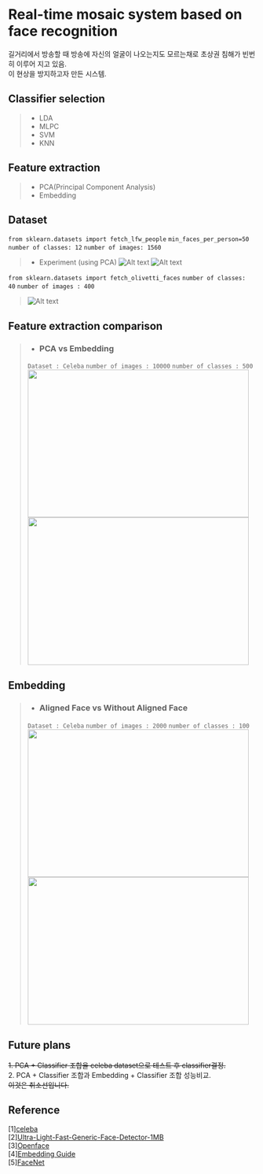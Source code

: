 # Real-time mosaic system based on face recognition
길거리에서 방송할 때 방송에 자신의 얼굴이 나오는지도 모르는채로 초상권 침해가 빈번히 이루어 지고 있음.         
이 현상을 방지하고자 만든 시스템.
## Classifier selection
> * LDA
> * MLPC
> * SVM
> * KNN

## Feature extraction
> * PCA(Principal Component Analysis)
> * Embedding


## Dataset
 ```from sklearn.datasets import fetch_lfw_people```     ```min_faces_per_person=50``` ```number of classes: 12``` ```number of images: 1560```
> * Experiment (using PCA)
![Alt text](Fig/skleran_dataset_output/component_changes_variance.png)
![Alt text](Fig/skleran_dataset_output/component_changes_variance_mlpc_added.png)


```from sklearn.datasets import fetch_olivetti_faces``` ```number of classes: 40``` ```number of images : 400```
> ![Alt text](Fig/skleran_dataset_output/oblite-dataset.png)
  
## Feature extraction comparison
> * ### PCA vs Embedding
> ```Dataset : Celeba``` ```number of images : 10000``` ```number of classes : 500```
<img src="opencv-face-recognition/output/alignedFace_classifier_performance_10000_class_500.jpeg" width="450px" height="300px"/><img src="opencv-face-recognition/output/PCA_ALIGNED_FACE_WITH_CELEBA_10000_class_500.jpeg" width="450px" height="300px"/><br/>  

## Embedding
> * ### Aligned Face vs Without Aligned Face
> ```Dataset : Celeba``` ```number of images : 2000``` ```number of classes : 100```
> <img src="opencv-face-recognition/output/without_aligned_performance.jpeg" width="450px" height="300px"/><img src="opencv-face-recognition/output/alignedFace_classifier_performance.jpeg" width="450px" height="300px"/>



## Future plans
~~1. PCA + Classifier 조합을 celeba dataset으로 테스트 후 classifier결정.~~   
2. PCA + Classifier 조합과 Embedding + Classifier 조합 성능비교.   
~~이것은 취소선입니다.~~

## Reference
[1][celeba](http://mmlab.ie.cuhk.edu.hk/projects/CelebA.html)           
[2][Ultra-Light-Fast-Generic-Face-Detector-1MB](https://github.com/Linzaer/Ultra-Light-Fast-Generic-Face-Detector-1MB)   
[3][Openface](https://cmusatyalab.github.io/openface/)   
[4][Embedding Guide](https://medium.com/@ageitgey/machine-learning-is-fun-part-4-modern-face-recognition-with-deep-learning-c3cffc121d78#.ds8i8oic9)   
[5][FaceNet](https://www.cv-foundation.org/openaccess/content_cvpr_2015/papers/Schroff_FaceNet_A_Unified_2015_CVPR_paper.pdf)

